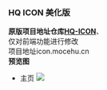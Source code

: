 ### HQ ICON 美化版
**原版项目地址仓库[HQ-ICON](https://github.com/YuKongA/HQ-ICON)**、
<br/>
仅对前端功能进行修改
<br/>
项目地址icon.mocehu.cn
<br/>
**预览图**
+ 主页
![](https://github.com/mocehu/HQ-ICON/blob/master/demo/hqicon%E7%BE%8E%E5%8C%96%E6%95%88%E6%9E%9C%E5%9B%BE.png)

